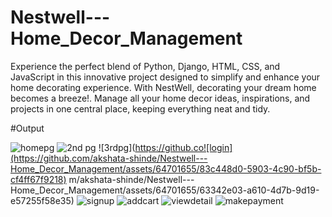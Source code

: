 # Nestwell---Home_Decor_Management
Experience the perfect blend of Python, Django, HTML, CSS, and JavaScript in this innovative project designed to simplify and enhance your home decorating experience. With NestWell, decorating your dream home becomes a breeze!. Manage all your home decor ideas, inspirations, and projects in one central place, keeping everything neat and tidy. 


#Output

![homepg](https://github.com/akshata-shinde/Nestwell---Home_Decor_Management/assets/64701655/2c13d3c2-1b54-4a1a-bf15-c577b561f9f4)
![2nd pg](https://github.com/akshata-shinde/Nestwell---Home_Decor_Management/assets/64701655/54a2b37d-bdee-467a-a2c9-d9c7c528f71c)
![3rdpg](https://github.co![login](https://github.com/akshata-shinde/Nestwell---Home_Decor_Management/assets/64701655/83c448d0-5903-4c90-bf5b-cf4ff67f9218)
m/akshata-shinde/Nestwell---Home_Decor_Management/assets/64701655/63342e03-a610-4d7b-9d19-e57255f58e35)
![signup](https://github.com/akshata-shinde/Nestwell---Home_Decor_Management/assets/64701655/10f98648-91c4-45a7-b3f0-65f48ecc6f70)
![addcart](https://github.com/akshata-shinde/Nestwell---Home_Decor_Management/assets/64701655/d3761554-4d5b-4497-8b75-5c4f9f546d5f)
![viewdetail](https://github.com/akshata-shinde/Nestwell---Home_Decor_Management/assets/64701655/d148e872-2392-4b41-bef4-a782cd1ff3cf)
![makepayment](https://github.com/akshata-shinde/Nestwell---Home_Decor_Management/assets/64701655/c410f7e1-0bdd-4963-8fc2-22690df2ff80)
